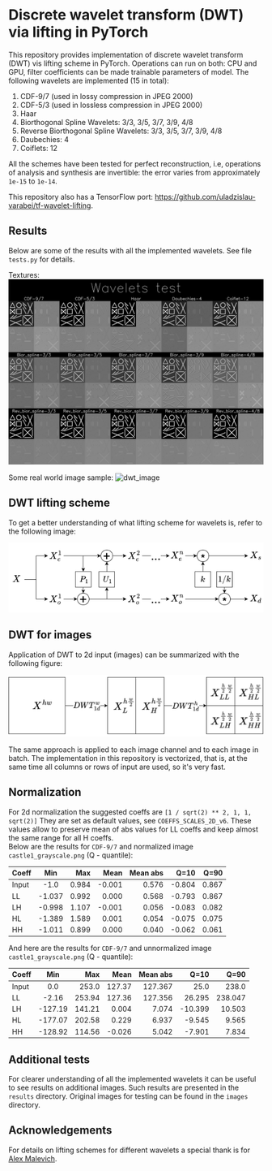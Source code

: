 # Discrete wavelet transform (DWT) via lifting in PyTorch

This repository provides implementation of discrete wavelet transform (DWT) vis lifting scheme in PyTorch.
Operations can run on both: CPU and GPU, filter coefficients can be made trainable parameters of model.
The following wavelets are implemented (15 in total):
1) CDF-9/7 (used in lossy compression in JPEG 2000)
2) CDF-5/3 (used in lossless compression in JPEG 2000)
3) Haar
4) Biorthogonal Spline Wavelets: 3/3, 3/5, 3/7, 3/9, 4/8
5) Reverse Biorthogonal Spline Wavelets: 3/3, 3/5, 3/7, 3/9, 4/8
6) Daubechies: 4
7) Coiflets: 12

All the schemes have been tested for perfect reconstruction, i.e, operations of analysis and synthesis are invertible: 
the error varies from approximately `1e-15` to `1e-14`.

This repository also has a TensorFlow port: https://github.com/uladzislau-varabei/tf-wavelet-lifting.



## Results 

Below are some of the results with all the implemented wavelets. See file `tests.py` for details.

Textures:
![dwt_textures](results/wavelets_textures.png)

Some real world image sample:
![dwt_image](results/wavelets_castle2.png)



## DWT lifting scheme

To get a better understanding of what lifting scheme for wavelets is, refer to the following image:

![DWT_lifting](figs/DWT_Lifting.png)



## DWT for images

Application of DWT to 2d input (images) can be summarized with the following figure:

![DWT_2d](figs/DWT_2d.png)

The same approach is applied to each image channel and to each image in batch. 
The implementation in this repository is vectorized, that is, at the same time all columns or rows of input are used, 
so it's very fast. 


## Normalization

For 2d normalization the suggested coeffs are `[1 / sqrt(2) ** 2, 1, 1, sqrt(2)]`
They are set as default values, see `COEFFS_SCALES_2D_v6`. 
These values allow to preserve mean of abs values for LL coeffs and keep almost the same range for all H coeffs.
<br> Below are the results for `CDF-9/7` and normalized image `castle1_grayscale.png` (Q - quantile):

| Coeff |  Min   |   Max |   Mean | Mean abs |   Q=10 |  Q=90 |
|:------|:------:|------:|-------:|---------:|-------:|------:|
| Input |  -1.0  | 0.984 | -0.001 |    0.576 | -0.804 | 0.867 |
| LL    | -1.037 | 0.992 |  0.000 |    0.568 | -0.793 | 0.867 |
| LH    | -0.998 | 1.107 | -0.001 |    0.056 | -0.083 | 0.082 |
| HL    | -1.389 | 1.589 |  0.001 |    0.054 | -0.075 | 0.075 |
| HH    | -1.011 | 0.899 |  0.000 |    0.040 | -0.062 | 0.061 |

And here are the results for `CDF-9/7` and unnormalized image `castle1_grayscale.png` (Q - quantile):

| Coeff |   Min   |    Max |   Mean | Mean abs |    Q=10 |    Q=90 |
|:------|:-------:|-------:|-------:|---------:|--------:|--------:|
| Input |   0.0   |  253.0 | 127.37 |  127.367 |    25.0 |   238.0 |
| LL    |  -2.16  | 253.94 | 127.36 |  127.356 |  26.295 | 238.047 |
| LH    | -127.19 | 141.21 |  0.004 |    7.074 | -10.399 |  10.503 |
| HL    | -177.07 | 202.58 |  0.229 |    6.937 |  -9.545 |   9.565 |
| HH    | -128.92 | 114.56 | -0.026 |    5.042 |  -7.901 |   7.834 |


## Additional tests 

For clearer understanding of all the implemented wavelets it can be useful to see results on additional images. 
Such results are presented in the `results` directory. 
Original images for testing can be found in the `images` directory.


## Acknowledgements

For details on lifting schemes for different wavelets a special thank is for 
[Alex Malevich](https://scholar.google.com/citations?user=lQt-qqUAAAAJ&hl=eng).
